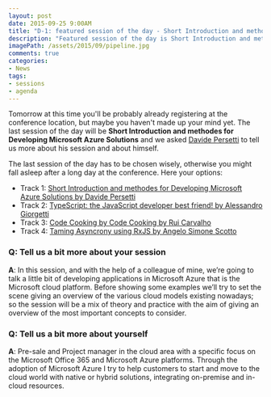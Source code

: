 ```yaml
---
layout: post
date: 2015-09-25 9:00AM
title: "D-1: featured session of the day - Short Introduction and methodes for Developing Microsoft Azure Solutions by Davide Persetti"
description: "Featured session of the day is Short Introduction and methodes for Developing Microsoft Azure Solutions by Davide Persetti"
imagePath: /assets/2015/09/pipeline.jpg
comments: true
categories:
- News
tags:
- sessions
- agenda
---
```


Tomorrow at this time you'll be probably already registering at the conference location, but maybe you haven't made up your mind yet. The last session of the day will be **Short Introduction and methodes for Developing Microsoft Azure Solutions** and we asked [Davide Persetti](http://www.pipeline.it/) to tell us more about his session and about himself.

The last session of the day has to be chosen wisely, otherwise you might fall asleep after a long day at the conference. Here your options:

- Track 1: [Short Introduction and methodes for Developing Microsoft Azure Solutions by Davide Persetti](http://blog.webnextconf.eu/2015/09/25/01-day-to-the-conference-azure-pipeline/)
- Track 2: [TypeScript: the JavaScript developer best friend! by Alessandro Giorgetti ](http://blog.webnextconf.eu/2015/09/16/10-days-to-the-conference-typescript-giorgetti/)
- Track 3: [Code Cooking by Code Cooking by Rui Carvalho](http://blog.webnextconf.eu/2015/09/21/05-days-to-the-conference-codecooking-rui/)
- Track 4: [Taming Asyncrony using RxJS by Angelo Simone Scotto](http://blog.webnextconf.eu/2015/09/22/04-days-to-the-conference-RxJS-reply/)

### Q: Tell us a bit more about your session
**A**: In this session, and with the help of a colleague of mine, we’re going to talk a little bit of developing applications in Microsoft Azure that is the Microsoft cloud platform. Before showing some examples we’ll try to set the scene giving an overview of the various cloud models existing nowadays; so the session will be a mix of theory and practice with the aim of giving an overview of the most important concepts to consider.


### Q: Tell us a bit more about yourself
**A**: Pre-sale and Project manager in the cloud area with a specific focus on the Microsoft Office 365 and Microsoft Azure platforms. Through the adoption of Microsoft Azure I try to help customers to start and move to the cloud world with native or hybrid solutions, integrating on-premise and in-cloud resources.
